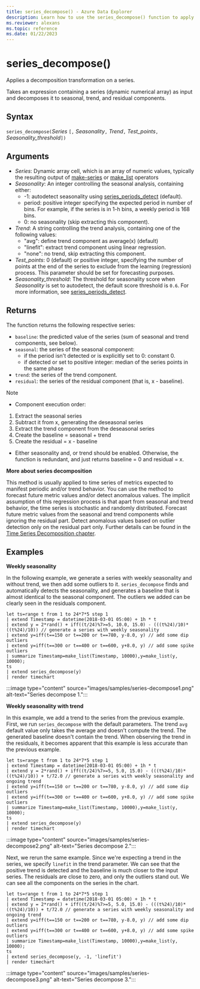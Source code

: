 ```yaml
---
title: series_decompose() - Azure Data Explorer
description: Learn how to use the series_decompose() function to apply a decomposition transformation on a series.
ms.reviewer: alexans
ms.topic: reference
ms.date: 01/22/2023
---
```

# series_decompose()

Applies a decomposition transformation on a series.  

Takes an expression containing a series (dynamic numerical array) as input and decomposes it to seasonal, trend, and residual components.

## Syntax

`series_decompose(`*Series* `[,` *Seasonality*`,` *Trend*`,` *Test_points*`,` *Seasonality_threshold*`])`

## Arguments

* *Series*: Dynamic array cell, which is an array of numeric values, typically the resulting output of [make-series](make-seriesoperator.md) or [make_list](makelist-aggfunction.md) operators
* *Seasonality*: An integer controlling the seasonal analysis, containing either:
  * -1: autodetect seasonality using [series_periods_detect](series-periods-detectfunction.md) (default).
  * period: positive integer specifying the expected period in number of bins. For example, if the series is in 1-h bins, a weekly period is 168 bins.
  * 0: no seasonality (skip extracting this component).
* *Trend*: A string controlling the trend analysis, containing one of the following values:
  * "avg": define trend component as average(x) (default)
  * "linefit": extract trend component using linear regression.
  * "none": no trend, skip extracting this component.
* *Test_points*: 0 (default) or positive integer, specifying the number of points at the end of the series to exclude from the learning (regression) process. This parameter should be set for forecasting purposes.
* *Seasonality_threshold*: The threshold for seasonality score when *Seasonality* is set to autodetect, the default score threshold is `0.6`. For more information, see [series_periods_detect](series-periods-detectfunction.md).

## Returns

 The function returns the following respective series:

* `baseline`: the predicted value of the series (sum of seasonal and trend components, see below).
* `seasonal`: the series of the seasonal component:
  * if the period isn't detected or is explicitly set to 0: constant 0.
  * if detected or set to positive integer: median of the series points in the same phase
* `trend`: the series of the trend component.
* `residual`: the series of the residual component (that is, x - baseline).
  
>[!NOTE]
> * Component execution order:
>
> 1. Extract the seasonal series
> 1. Subtract it from x, generating the deseasonal series
> 1. Extract the trend component from the deseasonal series
> 1. Create the baseline = seasonal + trend
> 1. Create the residual = x - baseline
>
> * Either seasonality and, or trend should be enabled. Otherwise, the function is redundant, and just returns baseline = 0 and residual = x.

**More about series decomposition**

This method is usually applied to time series of metrics expected to manifest periodic and/or trend behavior. You can use the method to  forecast future metric values and/or detect anomalous values. The implicit assumption of this regression process is that apart from seasonal and trend behavior, the time series is stochastic and randomly distributed. Forecast future metric values from the seasonal and trend components while ignoring the residual part. Detect anomalous values based on outlier detection only on the residual part only. Further details can be found in the [Time Series Decomposition chapter](https://otexts.com/fpp2/decomposition.html).

## Examples

**Weekly seasonality**

In the following example, we generate a series with weekly seasonality and without trend, we then add some outliers to it. `series_decompose` finds and automatically detects the seasonality, and generates a baseline that is almost identical to the seasonal component. The outliers we added can be clearly seen in the residuals component.

<!-- csl: https://help.kusto.windows.net/Samples -->
```kusto
let ts=range t from 1 to 24*7*5 step 1 
| extend Timestamp = datetime(2018-03-01 05:00) + 1h * t 
| extend y = 2*rand() + iff((t/24)%7>=5, 10.0, 15.0) - (((t%24)/10)*((t%24)/10)) // generate a series with weekly seasonality
| extend y=iff(t==150 or t==200 or t==780, y-8.0, y) // add some dip outliers
| extend y=iff(t==300 or t==400 or t==600, y+8.0, y) // add some spike outliers
| summarize Timestamp=make_list(Timestamp, 10000),y=make_list(y, 10000);
ts 
| extend series_decompose(y)
| render timechart  
```

:::image type="content" source="images/samples/series-decompose1.png" alt-text="Series decompose 1.":::

**Weekly seasonality with trend**

In this example, we add a trend to the series from the previous example. First, we run `series_decompose` with the default parameters. The trend `avg` default value only takes the average and doesn't compute the trend. The generated baseline doesn't contain the trend. When observing the trend in the residuals, it becomes apparent that this example is less accurate than the previous example.

<!-- csl: https://help.kusto.windows.net/Samples -->
```kusto
let ts=range t from 1 to 24*7*5 step 1 
| extend Timestamp = datetime(2018-03-01 05:00) + 1h * t 
| extend y = 2*rand() + iff((t/24)%7>=5, 5.0, 15.0) - (((t%24)/10)*((t%24)/10)) + t/72.0 // generate a series with weekly seasonality and ongoing trend
| extend y=iff(t==150 or t==200 or t==780, y-8.0, y) // add some dip outliers
| extend y=iff(t==300 or t==400 or t==600, y+8.0, y) // add some spike outliers
| summarize Timestamp=make_list(Timestamp, 10000),y=make_list(y, 10000);
ts 
| extend series_decompose(y)
| render timechart  
```

:::image type="content" source="images/samples/series-decompose2.png" alt-text="Series decompose 2.":::

Next, we rerun the same example. Since we're expecting a trend in the series, we specify `linefit` in the trend parameter. We can see that the positive trend is detected and the baseline is much closer to the input series. The residuals are close to zero, and only the outliers stand out. We can see all the components on the series in the chart.

<!-- csl: https://help.kusto.windows.net/Samples -->
```kusto
let ts=range t from 1 to 24*7*5 step 1 
| extend Timestamp = datetime(2018-03-01 05:00) + 1h * t 
| extend y = 2*rand() + iff((t/24)%7>=5, 5.0, 15.0) - (((t%24)/10)*((t%24)/10)) + t/72.0 // generate a series with weekly seasonality and ongoing trend
| extend y=iff(t==150 or t==200 or t==780, y-8.0, y) // add some dip outliers
| extend y=iff(t==300 or t==400 or t==600, y+8.0, y) // add some spike outliers
| summarize Timestamp=make_list(Timestamp, 10000),y=make_list(y, 10000);
ts 
| extend series_decompose(y, -1, 'linefit')
| render timechart  
```

:::image type="content" source="images/samples/series-decompose3.png" alt-text="Series decompose 3.":::
